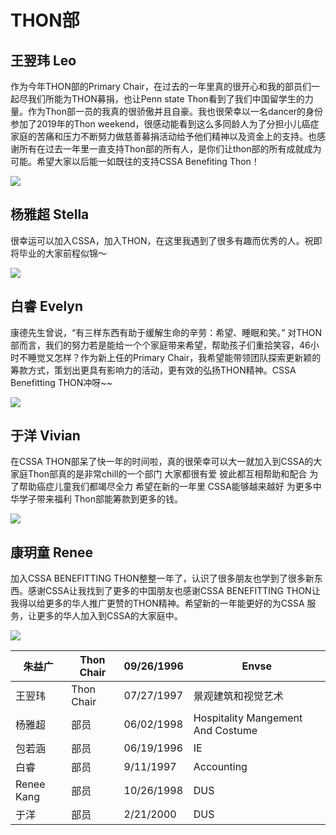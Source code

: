 # THON部

## **王翌玮 Leo**

作为今年THON部的Primary Chair，在过去的一年里真的很开心和我的部员们一起尽我们所能为THON募捐，也让Penn state Thon看到了我们中国留学生的力量。作为Thon部一员的我真的很骄傲并且自豪。我也很荣幸以一名dancer的身份参加了2019年的Thon weekend，很感动能看到这么多同龄人为了分担小儿癌症家庭的苦痛和压力不断努力做慈善募捐活动给予他们精神以及资金上的支持。也感谢所有在过去一年里一直支持Thon部的所有人，是你们让thon部的所有成就成为可能。希望大家以后能一如既往的支持CSSA Benefiting Thon！

![](.gitbook/assets/image.png)

## **杨雅超 Stella**

很幸运可以加入CSSA，加入THON，在这里我遇到了很多有趣而优秀的人。祝即将毕业的大家前程似锦～

![](<.gitbook/assets/image (1).png>)

## **白睿 Evelyn**

康德先生曾说，“有三样东西有助于缓解生命的辛劳：希望、睡眠和笑。” 对THON部而言，我们的努力若是能给一个个家庭带来希望，帮助孩子们重拾笑容，46小时不睡觉又怎样？作为新上任的Primary Chair，我希望能带领团队探索更新颖的筹款方式，策划出更具有影响力的活动，更有效的弘扬THON精神。CSSA Benefitting THON冲呀\~\~

![](<.gitbook/assets/image (2).png>)

## **于洋 Vivian**

在CSSA THON部呆了快一年的时间啦，真的很荣幸可以大一就加入到CSSA的大家庭Thon部真的是非常chill的一个部门 大家都很有爱 彼此都互相帮助和配合 为了帮助癌症儿童我们都竭尽全力 希望在新的一年里 CSSA能够越来越好 为更多中华学子带来福利 Thon部能筹款到更多的钱。

![](<.gitbook/assets/image (3).png>)

## **康玥童 Renee**

加入CSSA BENEFITTING THON整整一年了，认识了很多朋友也学到了很多新东西。感谢CSSA让我找到了更多的中国朋友也感谢CSSA BENEFITTING THON让我得以给更多的华人推广更赞的THON精神。希望新的一年能更好的为CSSA 服务，让更多的华人加入到CSSA的大家庭中。

![](<.gitbook/assets/image (4).png>)



| 朱益广        | Thon Chair | 09/26/1996 | Envse                             |
| ---------- | ---------- | ---------- | --------------------------------- |
| 王翌玮        | Thon Chair | 07/27/1997 | 景观建筑和视觉艺术                         |
| 杨雅超        | 部员         | 06/02/1998 | Hospitality Mangement And Costume |
| 包若涵        | 部员         | 06/19/1996 | IE                                |
| 白睿         | 部员         | 9/11/1997  | Accounting                        |
| Renee Kang | 部员         | 10/26/1998 | DUS                               |
| 于洋         | 部员         | 2/21/2000  | DUS                               |
